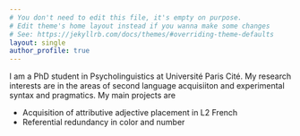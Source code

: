 ```yaml
---
# You don't need to edit this file, it's empty on purpose.
# Edit theme's home layout instead if you wanna make some changes
# See: https://jekyllrb.com/docs/themes/#overriding-theme-defaults
layout: single
author_profile: true
---
```

I am a PhD student in Psycholinguistics at Université Paris Cité. My research interests are in the areas of second language acquisiiton and experimental syntax and pragmatics. My main projects are 
- Acquisition of attributive adjective placement in L2 French
- Referential redundancy in color and number
